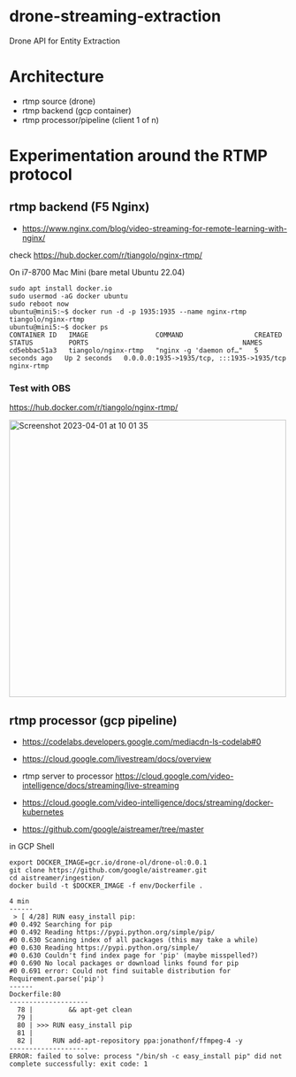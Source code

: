 # drone-streaming-extraction
Drone API for Entity Extraction

# Architecture

- rtmp source (drone)
- rtmp backend (gcp container)
- rtmp processor/pipeline (client 1 of n)


# Experimentation around the RTMP protocol
## rtmp backend (F5 Nginx)
- https://www.nginx.com/blog/video-streaming-for-remote-learning-with-nginx/

check https://hub.docker.com/r/tiangolo/nginx-rtmp/

On i7-8700 Mac Mini (bare metal Ubuntu 22.04)
```
sudo apt install docker.io
sudo usermod -aG docker ubuntu
sudo reboot now
ubuntu@mini5:~$ docker run -d -p 1935:1935 --name nginx-rtmp tiangolo/nginx-rtmp
ubuntu@mini5:~$ docker ps
CONTAINER ID   IMAGE                 COMMAND                  CREATED         STATUS         PORTS                                       NAMES
cd5ebbac51a3   tiangolo/nginx-rtmp   "nginx -g 'daemon of…"   5 seconds ago   Up 2 seconds   0.0.0.0:1935->1935/tcp, :::1935->1935/tcp   nginx-rtmp

```

### Test with OBS
https://hub.docker.com/r/tiangolo/nginx-rtmp/

<img width="501" alt="Screenshot 2023-04-01 at 10 01 35" src="https://user-images.githubusercontent.com/24765473/229293737-a3b192fc-3b25-491b-ab16-6aaebfd14858.png">

## rtmp processor (gcp pipeline)
- https://codelabs.developers.google.com/mediacdn-ls-codelab#0
- https://cloud.google.com/livestream/docs/overview

- rtmp server to processor  https://cloud.google.com/video-intelligence/docs/streaming/live-streaming
- https://cloud.google.com/video-intelligence/docs/streaming/docker-kubernetes
- https://github.com/google/aistreamer/tree/master

in GCP Shell
```
export DOCKER_IMAGE=gcr.io/drone-ol/drone-ol:0.0.1
git clone https://github.com/google/aistreamer.git
cd aistreamer/ingestion/
docker build -t $DOCKER_IMAGE -f env/Dockerfile .
  
4 min
------
 > [ 4/28] RUN easy_install pip:
#0 0.492 Searching for pip
#0 0.492 Reading https://pypi.python.org/simple/pip/
#0 0.630 Scanning index of all packages (this may take a while)
#0 0.630 Reading https://pypi.python.org/simple/
#0 0.630 Couldn't find index page for 'pip' (maybe misspelled?)
#0 0.690 No local packages or download links found for pip
#0 0.691 error: Could not find suitable distribution for Requirement.parse('pip')
------
Dockerfile:80
--------------------
  78 |         && apt-get clean
  79 |
  80 | >>> RUN easy_install pip
  81 |
  82 |     RUN add-apt-repository ppa:jonathonf/ffmpeg-4 -y
--------------------
ERROR: failed to solve: process "/bin/sh -c easy_install pip" did not complete successfully: exit code: 1
```
